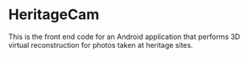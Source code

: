 HeritageCam
===========
This is the front end code for an Android application that performs 3D virtual reconstruction for photos taken at heritage sites. 

